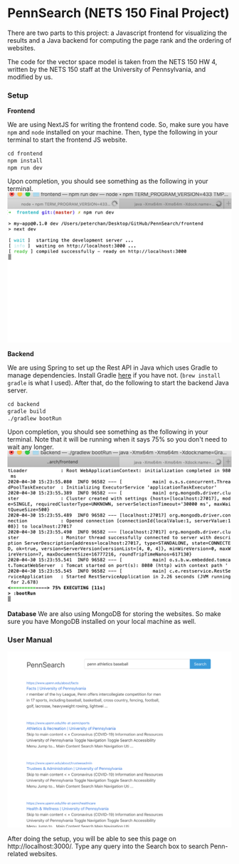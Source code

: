 # PennSearch (NETS 150 Final Project)

There are two parts to this project: a Javascript frontend for visualizing the results and a Java backend for computing the page rank and the ordering of websites.

The code for the vector space model is taken from the NETS 150 HW 4, written by the NETS 150 staff at the University of Pennsylvania, and modified by us.

### Setup
**Frontend**

We are using NextJS for writing the frontend code. So, make sure you have `npm` and `node` installed on your machine. Then, type the following in your terminal to start the frontend JS website.

```
cd frontend
npm install
npm run dev
```

Upon completion, you should see something as the following in your terminal.
![frontend terminal](https://github.com/mgarciaferreiro/PennSearch/blob/master/screenshots/frontend-terminal.png)

**Backend**

We are using Spring to set up the Rest API in Java which uses Gradle to manage dependencies. Install Gradle [here](https://gradle.org/install/) if you have not. (`brew install gradle` is what I used). After that, do the following to start the backend Java server.

```
cd backend
gradle build
./gradlew bootRun
```

Upon completion, you should see something as the following in your terminal. Note that it will be running when it says 75% so you don't need to wait any longer.
![backend terminal](https://github.com/mgarciaferreiro/PennSearch/blob/master/screenshots/backend-terminal.png)

**Database**
We are also using MongoDB for storing the websites. So make sure you have MongoDB installed on your local machine as well.

### User Manual

![PennSearch frontend](https://github.com/mgarciaferreiro/PennSearch/blob/master/screenshots/PennSearchScreenshot.png)

After doing the setup, you will be able to see this page on http://localhost:3000/. Type any query into the Search box to search Penn-related websites.
